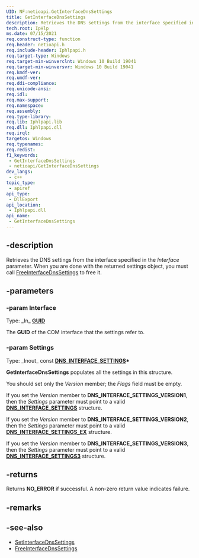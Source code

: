```yaml
---
UID: NF:netioapi.GetInterfaceDnsSettings
title: GetInterfaceDnsSettings
description: Retrieves the DNS settings from the interface specified in the *Interface* parameter.
tech.root: IpHlp
ms.date: 07/15/2021
req.construct-type: function
req.header: netioapi.h
req.include-header: Iphlpapi.h
req.target-type: Windows
req.target-min-winverclnt: Windows 10 Build 19041
req.target-min-winversvr: Windows 10 Build 19041
req.kmdf-ver: 
req.umdf-ver: 
req.ddi-compliance: 
req.unicode-ansi: 
req.idl: 
req.max-support: 
req.namespace: 
req.assembly: 
req.type-library: 
req.lib: Iphlpapi.lib
req.dll: Iphlpapi.dll
req.irql: 
targetos: Windows
req.typenames: 
req.redist: 
f1_keywords:
 - GetInterfaceDnsSettings
 - netioapi/GetInterfaceDnsSettings
dev_langs:
 - c++
topic_type:
 - apiref
api_type:
 - DllExport
api_location:
 - Iphlpapi.dll
api_name:
 - GetInterfaceDnsSettings
---
```


## -description

Retrieves the DNS settings from the interface specified in the *Interface* parameter. When you are done with the returned settings object, you must call [FreeInterfaceDnsSettings](nf-netioapi-freeinterfacednssettings.md) to free it.

## -parameters

### -param Interface

Type: \_In\_ **[GUID](/windows/win32/api/guiddef/ns-guiddef-guid)**

The **GUID** of the COM interface that the settings refer to.

### -param Settings

Type: \_Inout\_ const **[DNS_INTERFACE_SETTINGS](ns-netioapi-dns_interface_settings.md)\***

**GetInterfaceDnsSettings** populates all the settings in this structure.

You should set only the *Version* member; the *Flags* field must be empty.

If you set the *Version* member to **DNS_INTERFACE_SETTINGS_VERSION1**, then the *Settings* parameter must point to a valid [**DNS_INTERFACE_SETTINGS**](ns-netioapi-dns_interface_settings.md) structure.

If you set the *Version* member to **DNS_INTERFACE_SETTINGS_VERSION2**, then the *Settings* parameter must point to a valid [**DNS_INTERFACE_SETTINGS_EX**](/windows/win32/api/netioapi/ns-netioapi-dns_interface_settings_ex.md) structure.

If you set the *Version* member to **DNS_INTERFACE_SETTINGS_VERSION3**, then the *Settings* parameter must point to a valid [**DNS_INTERFACE_SETTINGS3**](/windows/win32/api/netioapi/ns-netioapi-dns_interface_settings3) structure.

## -returns

Returns **NO_ERROR** if successful. A non-zero return value indicates failure.

## -remarks

## -see-also

* [SetInterfaceDnsSettings](nf-netioapi-setinterfacednssettings.md)
* [FreeInterfaceDnsSettings](nf-netioapi-freeinterfacednssettings.md)
